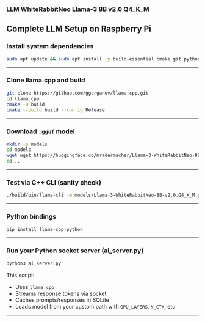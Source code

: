 ### **LLM WhiteRabbitNeo Llama-3 8B v2.0 Q4_K_M**

## **Complete LLM Setup on Raspberry Pi**

### Install system dependencies

```bash
sudo apt update && sudo apt install -y build-essential cmake git python3-pip
```

---

### Clone llama.cpp and build

```bash
git clone https://github.com/ggerganov/llama.cpp.git
cd llama.cpp
cmake -B build
cmake --build build --config Release
```

---

### Download `.gguf` model

```bash
mkdir -p models
cd models
wget wget https://huggingface.co/mradermacher/Llama-3-WhiteRabbitNeo-8B-v2.0-GGUF/resolve/main/Llama-3-WhiteRabbitNeo-8B-v2.0.Q4_K_M.gguf
cd ..
```

---

### Test via C++ CLI (sanity check)

```bash
./build/bin/llama-cli -m models/Llama-3-WhiteRabbitNeo-8B-v2.0.Q4_K_M.gguf -p "Explain AI in 1 line."
```

---

### Python bindings

```bash
pip install llama-cpp-python
```

---

### Run your Python socket server (ai_server.py)

```bash
python3 ai_server.py
```

This script:
- Uses `llama_cpp`
- Streams response tokens via socket
- Caches prompts/responses in SQLite
- Loads model from your custom path with `GPU_LAYERS`, `N_CTX`, etc

---
